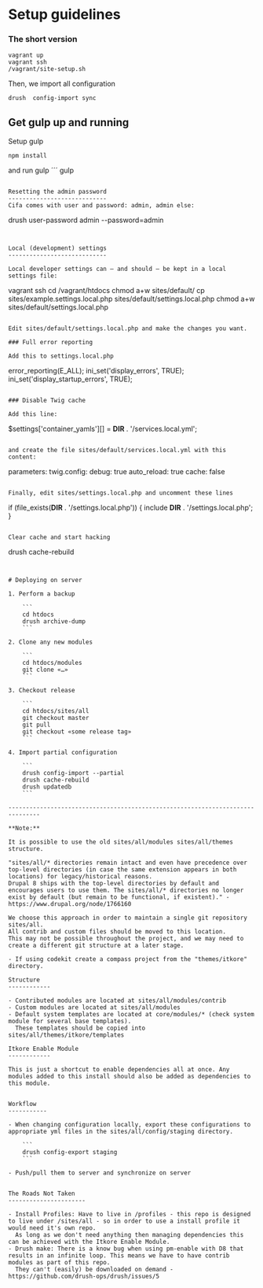 Setup guidelines
================

### The short version

```
vagrant up
vagrant ssh
/vagrant/site-setup.sh
```

Then, we import all configuration

```
drush  config-import sync
```

Get gulp up and running
-----------------------
Setup gulp

```
npm install
```

and run gulp
´´´
gulp
```

Resetting the admin password
----------------------------
Cifa comes with user and password: admin, admin else:

```
drush user-password admin --password=admin
```


Local (development) settings
----------------------------

Local developer settings can – and should – be kept in a local settings file:

```
vagrant ssh
cd /vagrant/htdocs
chmod a+w sites/default/
cp sites/example.settings.local.php sites/default/settings.local.php
chmod a+w sites/default/settings.local.php
```

Edit sites/default/settings.local.php and make the changes you want.

### Full error reporting

Add this to settings.local.php

```
error_reporting(E_ALL);
ini_set('display_errors', TRUE);
ini_set('display_startup_errors', TRUE);
```

### Disable Twig cache

Add this line:

```
$settings['container_yamls'][] = __DIR__ . '/services.local.yml';
```

and create the file sites/default/services.local.yml with this content:

```
parameters:
  twig.config:
    debug: true
    auto_reload: true
    cache: false
```

Finally, edit sites/settings.local.php and uncomment these lines
```
if (file_exists(__DIR__ . '/settings.local.php')) {
  include __DIR__ . '/settings.local.php';
}
```

Clear cache and start hacking
```
drush cache-rebuild
```


# Deploying on server

1. Perform a backup

    ```
    cd htdocs
    drush archive-dump
    ```

2. Clone any new modules

    ```
    cd htdocs/modules
	git clone «…»
    ```

3. Checkout release

    ```
    cd htdocs/sites/all
    git checkout master
	git pull
    git checkout «some release tag»
	```

4. Import partial configuration

    ```
    drush config-import --partial
	drush cache-rebuild
	drush updatedb
    ```

-------------------------------------------------------------------------------

**Note:**

It is possible to use the old sites/all/modules sites/all/themes structure.

"sites/all/* directories remain intact and even have precedence over top-level directories (in case the same extension appears in both locations) for legacy/historical reasons.
Drupal 8 ships with the top-level directories by default and encourages users to use them. The sites/all/* directories no longer exist by default (but remain to be functional, if existent)." -https://www.drupal.org/node/1766160

We choose this approach in order to maintain a single git repository sites/all.
All contrib and custom files should be moved to this location.
This may not be possible throughout the project, and we may need to create a different git structure at a later stage.

- If using codekit create a compass project from the "themes/itkore" directory.

Structure
------------

- Contributed modules are located at sites/all/modules/contrib
- Custom modules are located at sites/all/modules
- Default system templates are located at core/modules/* (check system module for several base templates).
  These templates should be copied into sites/all/themes/itkore/templates

Itkore Enable Module
------------

This is just a shortcut to enable dependencies all at once. Any modules added to this install should also be added as dependencies to this module.   


Workflow
-----------

- When changing configuration locally, export these configurations to appropriate yml files in the sites/all/config/staging directory.

	```
	drush config-export staging
	```

- Push/pull them to server and synchronize on server


The Roads Not Taken
----------------------

- Install Profiles: Have to live in /profiles - this repo is designed to live under /sites/all - so in order to use a install profile it would need it's own repo.
  As long as we don't need anything then managing dependencies this can be achieved with the Itkore Enable Module.
- Drush make: There is a know bug when using pm-enable with D8 that results in an infinite loop. This means we have to have contrib modules as part of this repo.
  They can't (easily) be downloaded on demand - https://github.com/drush-ops/drush/issues/5
